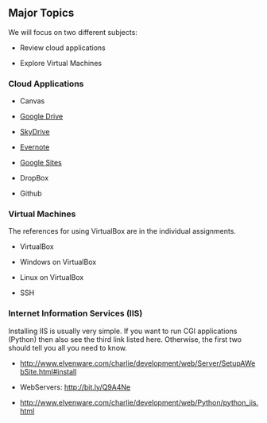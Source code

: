 Major Topics
------------

We will focus on two different subjects:

-   Review cloud applications

-   Explore Virtual Machines

### Cloud Applications

-   Canvas

-   [Google Drive][1]

    [1]: <http://www.elvenware.com/charlie/os/Android/AndroidApplications.html#googleDocs>

-   [SkyDrive][2]

    [2]: <http://www.elvenware.com/charlie/os/Android/AndroidApplications.html#microsoftSkyDrive>

-   [Evernote][3]

    [3]: <http://www.elvenware.com/charlie/os/Android/AndroidApplications.html#evernote>

-   [Google Sites][4]

    [4]: <http://www.elvenware.com/charlie/os/Android/AndroidApplications.html#googleSites>

-   DropBox

-   Github

### Virtual Machines

The references for using VirtualBox are in the individual assignments.

-   VirtualBox

-   Windows on VirtualBox

-   Linux on VirtualBox

-   SSH

### Internet Information Services (IIS)

Installing IIS is usually very simple. If you want to run CGI applications
(Python) then also see the third link listed here. Otherwise, the first two
should tell you all you need to know.

-   <http://www.elvenware.com/charlie/development/web/Server/SetupAWebSite.html#install>

-   WebServers: <http://bit.ly/Q9A4Ne>

-   <http://www.elvenware.com/charlie/development/web/Python/python_iis.html>
